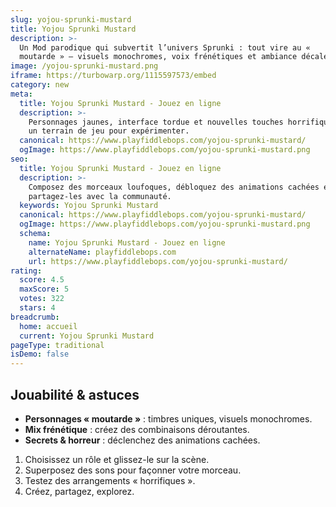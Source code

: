 ```yaml
---
slug: yojou-sprunki-mustard
title: Yojou Sprunki Mustard
description: >-
  Un Mod parodique qui subvertit l’univers Sprunki : tout vire au « 
  moutarde » — visuels monochromes, voix frénétiques et ambiance décalée.
image: /yojou-sprunki-mustard.png
iframe: https://turbowarp.org/1115597573/embed
category: new
meta:
  title: Yojou Sprunki Mustard - Jouez en ligne
  description: >-
    Personnages jaunes, interface tordue et nouvelles touches horrifiques — 
    un terrain de jeu pour expérimenter.
  canonical: https://www.playfiddlebops.com/yojou-sprunki-mustard/
  ogImage: https://www.playfiddlebops.com/yojou-sprunki-mustard.png
seo:
  title: Yojou Sprunki Mustard - Jouez en ligne
  description: >-
    Composez des morceaux loufoques, débloquez des animations cachées et 
    partagez-les avec la communauté.
  keywords: Yojou Sprunki Mustard
  canonical: https://www.playfiddlebops.com/yojou-sprunki-mustard/
  ogImage: https://www.playfiddlebops.com/yojou-sprunki-mustard.png
  schema:
    name: Yojou Sprunki Mustard - Jouez en ligne
    alternateName: playfiddlebops.com
    url: https://www.playfiddlebops.com/yojou-sprunki-mustard/
rating:
  score: 4.5
  maxScore: 5
  votes: 322
  stars: 4
breadcrumb:
  home: accueil
  current: Yojou Sprunki Mustard
pageType: traditional
isDemo: false
---
```


## Jouabilité & astuces

- **Personnages « moutarde »** : timbres uniques, visuels monochromes.
- **Mix frénétique** : créez des combinaisons déroutantes.
- **Secrets & horreur** : déclenchez des animations cachées.

1. Choisissez un rôle et glissez-le sur la scène.
2. Superposez des sons pour façonner votre morceau.
3. Testez des arrangements « horrifiques ».
4. Créez, partagez, explorez.
